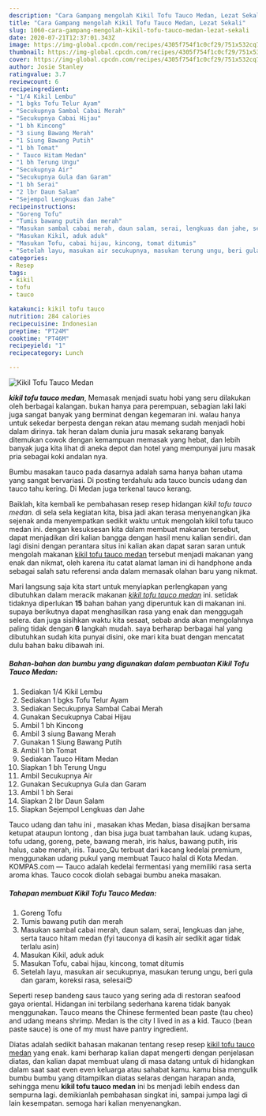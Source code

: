 ```yaml
---
description: "Cara Gampang mengolah Kikil Tofu Tauco Medan, Lezat Sekali"
title: "Cara Gampang mengolah Kikil Tofu Tauco Medan, Lezat Sekali"
slug: 1060-cara-gampang-mengolah-kikil-tofu-tauco-medan-lezat-sekali
date: 2020-07-21T12:37:01.343Z
image: https://img-global.cpcdn.com/recipes/4305f754f1c0cf29/751x532cq70/kikil-tofu-tauco-medan-foto-resep-utama.jpg
thumbnail: https://img-global.cpcdn.com/recipes/4305f754f1c0cf29/751x532cq70/kikil-tofu-tauco-medan-foto-resep-utama.jpg
cover: https://img-global.cpcdn.com/recipes/4305f754f1c0cf29/751x532cq70/kikil-tofu-tauco-medan-foto-resep-utama.jpg
author: Josie Stanley
ratingvalue: 3.7
reviewcount: 6
recipeingredient:
- "1/4 Kikil Lembu"
- "1 bgks Tofu Telur Ayam"
- "Secukupnya Sambal Cabai Merah"
- "Secukupnya Cabai Hijau"
- "1 bh Kincong"
- "3 siung Bawang Merah"
- "1 Siung Bawang Putih"
- "1 bh Tomat"
- " Tauco Hitam Medan"
- "1 bh Terung Ungu"
- "Secukupnya Air"
- "Secukupnya Gula dan Garam"
- "1 bh Serai"
- "2 lbr Daun Salam"
- "Sejempol Lengkuas dan Jahe"
recipeinstructions:
- "Goreng Tofu"
- "Tumis bawang putih dan merah"
- "Masukan sambal cabai merah, daun salam, serai, lengkuas dan jahe, serta tauco hitam medan (fyi tauconya di kasih air sedikit agar tidak terlalu asin)"
- "Masukan Kikil, aduk aduk"
- "Masukan Tofu, cabai hijau, kincong, tomat ditumis"
- "Setelah layu, masukan air secukupnya, masukan terung ungu, beri gula dan garam, koreksi rasa, selesai😍"
categories:
- Resep
tags:
- kikil
- tofu
- tauco

katakunci: kikil tofu tauco 
nutrition: 284 calories
recipecuisine: Indonesian
preptime: "PT24M"
cooktime: "PT46M"
recipeyield: "1"
recipecategory: Lunch

---
```



![Kikil Tofu Tauco Medan](https://img-global.cpcdn.com/recipes/4305f754f1c0cf29/751x532cq70/kikil-tofu-tauco-medan-foto-resep-utama.jpg)

<b><i>kikil tofu tauco medan</i></b>, Memasak menjadi suatu hobi yang seru dilakukan oleh berbagai kalangan. bukan hanya para perempuan, sebagian laki laki juga sangat banyak yang berminat dengan kegemaran ini. walau hanya untuk sekedar berpesta dengan rekan atau memang sudah menjadi hobi dalam dirinya. tak heran dalam dunia juru masak sekarang banyak ditemukan cowok dengan kemampuan memasak yang hebat, dan lebih banyak juga kita lihat di aneka depot dan hotel yang mempunyai juru masak pria sebagai koki andalan nya.

Bumbu masakan tauco pada dasarnya adalah sama hanya bahan utama yang sangat bervariasi. Di posting terdahulu ada tauco buncis udang dan tauco tahu kering. Di Medan juga terkenal tauco kerang.

Baiklah, kita kembali ke pembahasan resep resep hidangan <i>kikil tofu tauco medan</i>. di sela sela kegiatan kita, bisa jadi akan terasa menyenangkan jika sejenak anda menyempatkan sedikit waktu untuk mengolah kikil tofu tauco medan ini. dengan kesuksesan kita dalam membuat makanan tersebut, dapat menjadikan diri kalian bangga dengan hasil menu kalian sendiri. dan lagi disini dengan perantara situs ini kalian akan dapat saran saran untuk mengolah makanan <u>kikil tofu tauco medan</u> tersebut menjadi makanan yang enak dan nikmat, oleh karena itu catat alamat laman ini di handphone anda sebagai salah satu referensi anda dalam memasak olahan baru yang nikmat.


Mari langsung saja kita start untuk menyiapkan perlengkapan yang dibutuhkan dalam meracik makanan <u><i>kikil tofu tauco medan</i></u> ini. setidak tidaknya diperlukan <b>15</b> bahan bahan yang diperuntuk kan di makanan ini. supaya berikutnya dapat menghasilkan rasa yang enak dan menggugah selera. dan juga sisihkan waktu kita sesaat, sebab anda akan mengolahnya paling tidak dengan <b>6</b> langkah mudah. saya berharap berbagai hal yang dibutuhkan sudah kita punyai disini, oke mari kita buat dengan mencatat dulu bahan baku dibawah ini.

<!--inarticleads1-->

##### Bahan-bahan dan bumbu yang digunakan dalam pembuatan Kikil Tofu Tauco Medan:

1. Sediakan 1/4 Kikil Lembu
1. Sediakan 1 bgks Tofu Telur Ayam
1. Sediakan Secukupnya Sambal Cabai Merah
1. Gunakan Secukupnya Cabai Hijau
1. Ambil 1 bh Kincong
1. Ambil 3 siung Bawang Merah
1. Gunakan 1 Siung Bawang Putih
1. Ambil 1 bh Tomat
1. Sediakan  Tauco Hitam Medan
1. Siapkan 1 bh Terung Ungu
1. Ambil Secukupnya Air
1. Gunakan Secukupnya Gula dan Garam
1. Ambil 1 bh Serai
1. Siapkan 2 lbr Daun Salam
1. Siapkan Sejempol Lengkuas dan Jahe


Tauco udang dan tahu ini , masakan khas Medan, biasa disajikan bersama ketupat ataupun lontong , dan bisa juga buat tambahan lauk. udang kupas, tofu udang, goreng, pete, bawang merah, iris halus, bawang putih, iris halus, cabe merah, iris. Tauco_Qu terbuat dari kacang kedelai premium, menggunakan udang pukul yang membuat Tauco halal di Kota Medan. KOMPAS.com — Tauco adalah kedelai fermentasi yang memiliki rasa serta aroma khas. Tauco cocok diolah sebagai bumbu aneka masakan. 

<!--inarticleads2-->

##### Tahapan membuat Kikil Tofu Tauco Medan:

1. Goreng Tofu
1. Tumis bawang putih dan merah
1. Masukan sambal cabai merah, daun salam, serai, lengkuas dan jahe, serta tauco hitam medan (fyi tauconya di kasih air sedikit agar tidak terlalu asin)
1. Masukan Kikil, aduk aduk
1. Masukan Tofu, cabai hijau, kincong, tomat ditumis
1. Setelah layu, masukan air secukupnya, masukan terung ungu, beri gula dan garam, koreksi rasa, selesai😍


Seperti resep bandeng saus tauco yang sering ada di restoran seafood gaya oriental. Hidangan ini terbilang sederhana karena tidak banyak menggunakan. Tauco means the Chinese fermented bean paste (tau cheo) and udang means shrimp. Medan is the city I lived in as a kid. Tauco (bean paste sauce) is one of my must have pantry ingredient. 

Diatas adalah sedikit bahasan makanan tentang resep resep <u>kikil tofu tauco medan</u> yang enak. kami berharap kalian dapat mengerti dengan penjelasan diatas, dan kalian dapat membuat ulang di masa datang untuk di hidangkan dalam saat saat even even keluarga atau sahabat kamu. kamu bisa mengulik bumbu bumbu yang ditampilkan diatas selaras dengan harapan anda, sehingga menu <b>kikil tofu tauco medan</b> ini bs menjadi lebih endess dan sempurna lagi. demikianlah pembahasan singkat ini, sampai jumpa lagi di lain kesempatan. semoga hari kalian menyenangkan.

